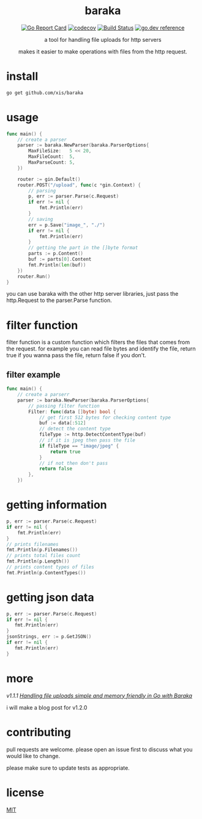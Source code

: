 
<div align="center">
  <h1>baraka</h1>
  
[![Go Report Card](https://goreportcard.com/badge/github.com/xis/baraka)](https://goreportcard.com/report/github.com/xis/baraka)
[![codecov](https://codecov.io/gh/xis/baraka/branch/master/graph/badge.svg)](https://codecov.io/gh/xis/baraka)
[![Build Status](https://travis-ci.org/xis/baraka.svg?branch=master)](https://travis-ci.org/xis/baraka) 
[![go.dev reference](https://img.shields.io/badge/go.dev-reference-007d9c?logo=go&logoColor=white&style=flat-square)](https://pkg.go.dev/github.com/xis/baraka)
  
a tool for handling file uploads for http servers

makes it easier to make operations with files from the http request.
</div>

# **install**
```bash
go get github.com/xis/baraka
```

# **usage**
```go
func main() {
	// create a parser
	parser := baraka.NewParser(baraka.ParserOptions{
		MaxFileSize:   5 << 20,
		MaxFileCount:  5,
		MaxParseCount: 5,
	})

	router := gin.Default()
	router.POST("/upload", func(c *gin.Context) {
		// parsing
		p, err := parser.Parse(c.Request)
		if err != nil {
			fmt.Println(err)
		}
		// saving
		err = p.Save("image_", "./")
		if err != nil {
			fmt.Println(err)
		}
		// getting the part in the []byte format
		parts := p.Content()
		buf := parts[0].Content
		fmt.Println(len(buf))
	})
	router.Run()
}
```
you can use baraka with the other http server libraries, just pass the http.Request to the parser.Parse function.

# **filter function**
filter function is a custom function which filters the files that comes from the request. for example you can read file bytes and identify the file, return true if you wanna pass the file, return false if you don't. 


## filter example
```go
func main() {
	// create a parserr
	parser := baraka.NewParser(baraka.ParserOptions{
		// passing filter function
		Filter: func(data []byte) bool {
			// get first 512 bytes for checking content type
			buf := data[:512]
			// detect the content type
			fileType := http.DetectContentType(buf)
			// if it is jpeg then pass the file
			if fileType == "image/jpeg" {
				return true
			}
			// if not then don't pass
			return false
		},
	})
```
# getting information
```go
p, err := parser.Parse(c.Request)
if err != nil {
	fmt.Println(err)
}
// prints filenames
fmt.Println(p.Filenames())
// prints total files count
fmt.Println(p.Length())
// prints content types of files
fmt.Println(p.ContentTypes())
```

# getting json data
 ```go
p, err := parser.Parse(c.Request)
if err != nil {
	fmt.Println(err)
}
jsonStrings, err := p.GetJSON()
if err != nil {
	fmt.Println(err)
}
```
# more 
*v1.1.1*
[*Handling file uploads simple and memory friendly in Go with Baraka*](https://dev.to/xis/handling-file-uploads-simple-and-memory-friendly-in-go-with-baraka-2h3)

i will make a blog post for v1.2.0

# contributing
 pull requests are welcome. please open an issue first to discuss what you would like to change.

 please make sure to update tests as appropriate.

# license
[MIT](https://choosealicense.com/licenses/mit/)
